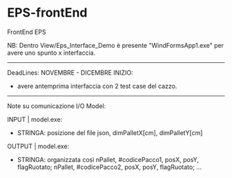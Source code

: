 # EPS-frontEnd
FrontEnd EPS 

NB: 
    Dentro View/Eps_Interface_Demo è presente "WindFormsApp1.exe" per avere uno spunto x interfaccia.

---
DeadLines:
NOVEMBRE - DICEMBRE INIZIO:
- avere antemprima interfaccia con 2 test case del cazzo.

---
Note su comunicazione I/O Model:

INPUT | model.exe: 
- STRINGA: posizione del file json, dimPalletX[cm], dimPalletY[cm] 

OUTPUT | model.exe:
- STRINGA: organizzata così
    nPallet, #codicePacco1, posX, posY, flagRuotato;
    nPallet, #codicePacco2, posX, posY, flagRuotato;
    ...